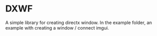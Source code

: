 # DXWF
A simple library for creating directx window.
In the example folder, an example with creating a window / connect imgui.
